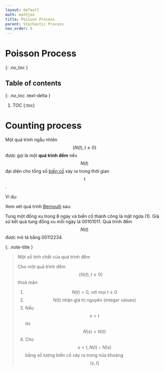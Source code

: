 ```yaml
---
layout: default
math: mathjax
title: Poisson Process
parent: Stochastic Process
nav_order: 5
---
```


# Poisson Process
{: .no_toc }

## Table of contents
{: .no_toc .text-delta }

1. TOC
{:toc}

# Counting process

Một quá trình ngẫu nhiên $$\{N(t), t \ge 0\}$$ được gọi là một **quá trình đếm** nếu $$N(t)$$ đại diện cho tổng số [biến cố](https://nlamduy.github.io/docs/stochastic-process/probability-theory/sample-space-events.html#events) xảy ra trong thời gian $$t$$.

Ví dụ: 

Xem xét quá trình [Bernoulli](https://nlamduy.github.io/docs/stochastic-process/random-variables/discrete-random-variable.html#bernoulli-and-binomial-random-variable) sau:

Tung một đồng xu trong 8 ngày và biến cố thành công là mặt ngửa (1). Giả sử kết quả tung đồng xu mỗi ngày là 00101011. Quá trình đếm $$N(t)$$ được mô tả bằng 00112234.

{: .note-title }
> Một số tính chất của quá trình đếm
>
> Cho một quá trình đếm $$\{ N(t), t \ge 0 \}$$ thoả mãn:
>
> 1. $$N(t) > 0 \text{, với mọi } t \ge 0$$
> 2. $$N(t) \text{ nhận giá trị nguyên (integer values)}$$
> 3. Nếu $$s < t$$ thì $$N(s) < N(t)$$
> 4. Cho $$s < t, N(t) - N(s)$$ bằng số lượng biến cố xảy ra trong nửa khoảng $$(s, t]$$

